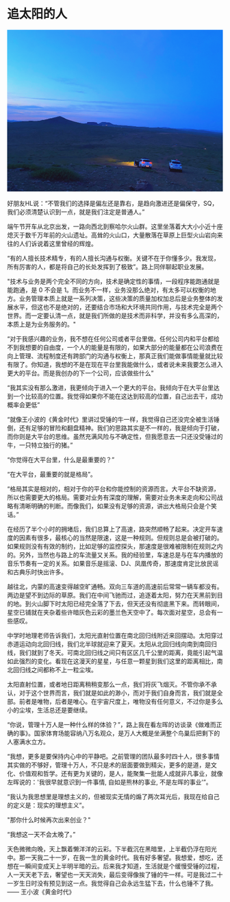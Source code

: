 # 追太阳的人

![](../images/volcano.JPG)

好朋友HL说：“不管我们的选择是偏左还是靠右，是趋向激进还是偏保守，SQ，我们必须清楚认识到一点，就是我们注定是普通人。”

端午节开车从北京出发，一路向西北到察哈尔火山群。这里坐落着大大小小近十座熄灭于数千万年前的火山遗址。高耸的火山口，大量散落在草原上巨型火山岩向来往的人们诉说着这里曾经的辉煌。

“有的人擅长技术精专，有的人擅长沟通与权衡。关键不在于你懂多少。我发现，所有厉害的人，都是将自己的长处发挥到了极致”。路上同伴聊起职业发展。

"技术与业务是两个完全不同的方向，技术是确定性的事情，一段程序能跑通就是能跑通，是 0 不会是 1。而业务不一样，业务没那么绝对，有太多可以权衡的地方。业务管理本质上就是一系列决策，这些决策的质量加权加总后是业务整体的发展水平，但这也不是绝对的，还要结合市场和大环境共同作用，与技术完全是两个世界。而一定要认清一点，就是我们所做的是技术而非科学，并没有多么高深的，本质上是为业务服务的。"

“对于我感兴趣的业务，我不想在任何公司或者平台里做。任何公司内和平台都给不到我想要的自由度，一个人的能量是有限的，如果大部分的能量都在公司浪费在向上管理、流程制度还有跨部门的沟通与权衡上，那真正我们能做事情能量就比较有限了。你知道，我想的不是在现在平台里我能做什么，或者说未来我要怎么进入更大的平台。而是我创办的下一个公司，应该做些什么”

“我其实没有那么激进，我更倾向于进入一个更大的平台。我倾向于在大平台里达到一个比较高的位置。我觉得如果你不能在这达到较高的位置，自己出去干，成功概率会更低”

“就像王小波的《黄金时代》里讲过受锤的牛一样，我觉得自己还没完全被生活锤倒，还有足够的冒险和翻盘精神。我们的思路其实是不一样的，我是倾向于打破，而你则是大平台的思维。虽然充满风险与不确定性，但我愿意去一只还没受锤过的牛，一只特立独行的猪。”

“你觉得在大平台里，什么是最重要的？”

“在大平台，最重要的就是格局”。

“格局其实是相对的，相对于你的平台和你能控制的资源而言。大平台不缺资源，所以也需要更大的格局。需要对业务有深度的理解，需要对业务未来走向和公司战略有清晰明确的判断。而像我们，如果没有足够的资源，讲出大格局只会是个笑话。”

在经历了半个小时的拥堵后，我们总算上了高速，路突然顺畅了起来。决定开车速度的因素有很多，最核心的当然是限速，这是一种规则。但规则总是会被打破的。如果规则没有有效的制约，比如足够的监控探头，那速度是很难被限制在规则之内的。另外，当然也与路上的车流量又关系。我的经验里，车速总是与在车内播放的音乐节奏有一定的关系。如果音乐是摇滚、DJ、凤凰传奇，那速度肯定比放民谣和古典乐时快出许多。

越往北，内蒙的高速变得越空旷通畅。双向三车道的高速前后常常一辆车都没有。两边是望不到边际的草原。我们在中间飞驰而过，追逐着太阳，努力在天黑前到目的地。到火山脚下时太阳已经完全落了下去，但天还没有彻底黑下来。而转眼间，星空已铺就在夹杂着些许暗灰色云彩的墨兰色天空中了。每次面对星空，总会有一些感叹。

中学时地理老师告诉我们，太阳光直射位置在南北回归线附近来回摆动。太阳穿过赤道运动向北回归线，我们北半球就迎来了夏天。太阳从北回归线向南到南回归线，我们就到了冬天。可南北回归线之间只有区区几千公里的距离，竟能引起气温如此强烈的变化。看现在这漫天的星星，与任意一颗星到我们这里的距离相比，南北回归线之间都称不上一粒尘埃。

太阳直射位置，或者地日距离稍稍变那么一点，我们将灰飞烟灭。不管你承不承认，对于这个世界而言，我们就是如此的渺小，而对于我们自身而言，我们就是全部。前者是唯物，后者是唯心。在宇宙尺度上，唯物没有任何意义，不过你是多么小的尘埃，生活总还是要继续。

“你说，管理十万人是一种什么样的体验？”，路上我在看左晖的访谈录《做难而正确的事》。国家体育场能容纳八万名观众，是万人大概是坐满整个鸟巢后把剩下的人塞满水立方。

“我想，更多是要保持内心中的平静吧。之前管理的团队最多时四十人，很多事情其实做的不够好，管理十万人，不只是术的层面要做到精尖，更多的是道，是文化、价值观和哲学。还有更为关键的，是人，能聚集一批能人成就非凡事业，就像左晖说的：'我很早就意识到一件事情, 自如是熊林的事业, 不是左晖的事业'”。

“我认为我思想里是理想主义的，但被现实无情的煽了两次耳光后，我现在给自己的定义是：现实的理想主义”。

"那你什么时候再次出来创业？"

“我想这一天不会太晚了。”

天色微微向晚，天上飘着懒洋洋的云彩。下半截沉在黑暗里，上半截仍浮在阳光中。那一天我二十一岁，在我一生的黄金时代。我有好多奢望。我想爱，想吃，还想在一瞬间变成天上半明半暗的云。后来我才知道，生活就是个缓慢受锤的过程，人一天天老下去，奢望也一天天消失，最后变得像挨了锤的牛一样。可是我过二十一岁生日时没有预见到这一点。我觉得自己会永远生猛下去，什么也锤不了我。 —— 王小波《黄金时代》